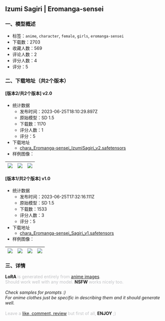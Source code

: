 ## Izumi Sagiri | Eromanga-sensei
### 一、模型概述

- 标签：`anime`, `character`, `female`, `girls`, `eromanga-sensei`
- 下载数：2703
- 收藏人数：569
- 评论人数：2
- 评分人数：4
- 评分：5

### 二、下载地址（共2个版本）

#### [版本2/共2个版本] v2.0

- 统计数据
  - 发布时间：2023-06-25T18:10:29.897Z
  - 原始模型：SD 1.5
  - 下载数：1170
  - 评分人数：1
  - 评分：5
- 下载地址
  - [chara_Eromanga-sensei_IzumiSagiri_v2.safetensors](https://civitai.com/api/download/models/103935)
- 样例图像：

| <img src="https://image.civitai.com/xG1nkqKTMzGDvpLrqFT7WA/e000cfaf-cc74-41e4-abe2-222f2a1c7e30/width=450/1286723.jpeg" /> | <img src="https://image.civitai.com/xG1nkqKTMzGDvpLrqFT7WA/896397b4-cba5-4c02-878c-f1d3a32944c4/width=450/1286720.jpeg" /> | <img src="https://image.civitai.com/xG1nkqKTMzGDvpLrqFT7WA/4fb3bdef-6ef0-4ced-a05f-aec8f955c72c/width=450/1286721.jpeg" /> |
| ---- | ---- | ---- |

#### [版本1/共2个版本] v1.0

- 统计数据
  - 发布时间：2023-06-25T17:32:16.111Z
  - 原始模型：SD 1.5
  - 下载数：1533
  - 评分人数：3
  - 评分：5
- 下载地址
  - [chara_Eromanga-sensei_Sagiri_v1.safetensors](https://civitai.com/api/download/models/57305)
- 样例图像：

| <img src="https://image.civitai.com/xG1nkqKTMzGDvpLrqFT7WA/c33b795c-3695-4b0f-8252-14e9cc103100/width=450/621824.jpeg" /> | <img src="https://image.civitai.com/xG1nkqKTMzGDvpLrqFT7WA/fd9c49f4-92ec-42c7-aa6a-97aea54e0700/width=450/621823.jpeg" /> | <img src="https://image.civitai.com/xG1nkqKTMzGDvpLrqFT7WA/967be8d8-e671-4358-e506-daa6ce26a300/width=450/621822.jpeg" /> | <img src="https://image.civitai.com/xG1nkqKTMzGDvpLrqFT7WA/96ee1931-0133-44d5-ed01-726b381f8900/width=450/621820.jpeg" /> |
| ---- | ---- | ---- | ---- |


### 三、详情
<p><strong>LoRA </strong><span style="color:rgb(193, 194, 197)">is generated entirely from </span><u>anime images</u><span style="color:rgb(193, 194, 197)">.</span><br /><span style="color:rgb(193, 194, 197)">Should work well with any model. </span><strong>NSFW </strong><span style="color:rgb(193, 194, 197)">works nicely too.</span><br /><br /><em>Check samples for prompts :)</em><br /><em>For anime clothes just be specific in describing them and it should generate well.</em><br /><br /><span style="color:rgb(193, 194, 197)">Leave a </span><u>like, comment, review</u><span style="color:rgb(193, 194, 197)"> but first of all, </span><strong>ENJOY </strong><span style="color:rgb(193, 194, 197)">;)</span></p>